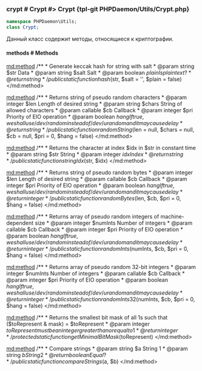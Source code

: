 ### crypt # Crypt #> Crypt {tpl-git PHPDaemon/Utils/Crypt.php}

```php
namespace PHPDaemon\Utils;
class Crypt;
```

Данный класс содержит методы, относящиеся к криптографии.

<!-- include-namespace path="\PHPDaemon\Utils\Crypt" commit="" level="" access="" -->
#### methods # Methods

<md:method>
/**
	 * Generate keccak hash for string with salt
	 * @param  string  $str   Data
	 * @param  string  $salt  Salt
	 * @param  boolean $plain Is plain text?
	 * @return string
	 */
public static function hash($str, $salt = '', $plain = false)
</md:method>

<md:method>
/**
	 * Returns string of pseudo random characters
	 * @param  integer  $len   Length of desired string
	 * @param  string   $chars String of allowed characters
	 * @param  callable $cb    Callback
	 * @param  integer  $pri   Priority of EIO operation
	 * @param  boolean  $hang  If true, we shall use /dev/random instead of /dev/urandom and it may cause delay
	 * @return string
	 */
public static function randomString($len = null, $chars = null, $cb = null, $pri = 0, $hang = false)
</md:method>

<md:method>
/**
	 * Returns the character at index $idx in $str in constant time
	 * @param  string  $str String
	 * @param  integer $idx Index
	 * @return string
	 */
public static function stringIdx($str, $idx)
</md:method>

<md:method>
/**
	 * Returns string of pseudo random bytes
	 * @param  integer  $len  Length of desired string
	 * @param  callable $cb   Callback
	 * @param  integer  $pri  Priority of EIO operation
	 * @param  boolean  $hang If true, we shall use /dev/random instead of /dev/urandom and it may cause delay
	 * @return integer
	 */
public static function randomBytes($len, $cb, $pri = 0, $hang = false)
</md:method>

<md:method>
/**
	 * Returns array of pseudo random integers of machine-dependent size
	 * @param  integer  $numInts Number of integers
	 * @param  callable $cb      Callback
	 * @param  integer  $pri     Priority of EIO operation
	 * @param  boolean  $hang    If true, we shall use /dev/random instead of /dev/urandom and it may cause delay
	 * @return integer
	 */
public static function randomInts($numInts, $cb, $pri = 0, $hang = false)
</md:method>

<md:method>
/**
	 * Returns array of pseudo random 32-bit integers
	 * @param  integer  $numInts Number of integers
	 * @param  callable $cb      Callback
	 * @param  integer  $pri     Priority of EIO operation
	 * @param  boolean  $hang    If true, we shall use /dev/random instead of /dev/urandom and it may cause delay
	 * @return integer
	 */
public static function randomInts32($numInts, $cb, $pri = 0, $hang = false)
</md:method>

<md:method>
/**
	 * Returns the smallest bit mask of all 1s such that ($toRepresent & mask) = $toRepresent
	 * @param  integer $toRepresent must be an integer greater than or equal to 1
	 * @return integer
	 */
protected static function getMinimalBitMask($toRepresent)
</md:method>

<md:method>
/**
	 * Compare strings
	 * @param  string  $a String 1
	 * @param  string  $b String 2
	 * @return boolean    Equal?
	 */
public static function compareStrings($a, $b)
</md:method>


<!--/ include-namespace -->
